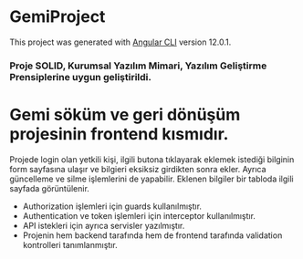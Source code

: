 # GemiProject

This project was generated with [Angular CLI](https://github.com/angular/angular-cli) version 12.0.1.


 ### Proje SOLID, Kurumsal Yazılım Mimari, Yazılım Geliştirme Prensiplerine uygun geliştirildi.
 
# Gemi söküm ve geri dönüşüm projesinin frontend kısmıdır.

Projede login olan yetkili kişi, ilgili butona tıklayarak eklemek istediği bilginin form sayfasına ulaşır ve bilgieri eksiksiz girdikten sonra ekler. 
Ayrıca güncelleme ve silme işlemlerini de yapabilir. Eklenen bilgiler bir tabloda ilgili sayfada görüntülenir.

* Authorization işlemleri için guards kullanılmıştır.
* Authentication ve token işlemleri için interceptor kullanılmıştır.
* API istekleri için ayrıca servisler yazılmıştır. 
* Projenin hem backend tarafında hem de frontend tarafında validation kontrolleri tanımlanmıştır.


